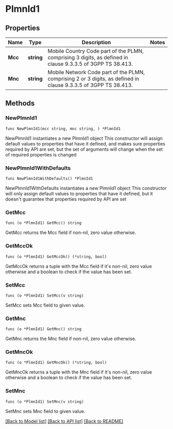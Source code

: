 # PlmnId1

## Properties

Name | Type | Description | Notes
------------ | ------------- | ------------- | -------------
**Mcc** | **string** | Mobile Country Code part of the PLMN, comprising 3 digits, as defined in clause 9.3.3.5 of 3GPP TS 38.413.   | 
**Mnc** | **string** | Mobile Network Code part of the PLMN, comprising 2 or 3 digits, as defined in clause 9.3.3.5 of 3GPP TS 38.413. | 

## Methods

### NewPlmnId1

`func NewPlmnId1(mcc string, mnc string, ) *PlmnId1`

NewPlmnId1 instantiates a new PlmnId1 object
This constructor will assign default values to properties that have it defined,
and makes sure properties required by API are set, but the set of arguments
will change when the set of required properties is changed

### NewPlmnId1WithDefaults

`func NewPlmnId1WithDefaults() *PlmnId1`

NewPlmnId1WithDefaults instantiates a new PlmnId1 object
This constructor will only assign default values to properties that have it defined,
but it doesn't guarantee that properties required by API are set

### GetMcc

`func (o *PlmnId1) GetMcc() string`

GetMcc returns the Mcc field if non-nil, zero value otherwise.

### GetMccOk

`func (o *PlmnId1) GetMccOk() (*string, bool)`

GetMccOk returns a tuple with the Mcc field if it's non-nil, zero value otherwise
and a boolean to check if the value has been set.

### SetMcc

`func (o *PlmnId1) SetMcc(v string)`

SetMcc sets Mcc field to given value.


### GetMnc

`func (o *PlmnId1) GetMnc() string`

GetMnc returns the Mnc field if non-nil, zero value otherwise.

### GetMncOk

`func (o *PlmnId1) GetMncOk() (*string, bool)`

GetMncOk returns a tuple with the Mnc field if it's non-nil, zero value otherwise
and a boolean to check if the value has been set.

### SetMnc

`func (o *PlmnId1) SetMnc(v string)`

SetMnc sets Mnc field to given value.



[[Back to Model list]](../README.md#documentation-for-models) [[Back to API list]](../README.md#documentation-for-api-endpoints) [[Back to README]](../README.md)


